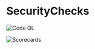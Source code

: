 # SecurityChecks

![Code QL](https://github.com/harshkumar1/SecurityChecks/actions/workflows/codeql.yml/badge.svg)

![Scorecards](https://github.com/harshkumar1/SecurityChecks/actions/workflows/scorecards.yml/badge.svg)
